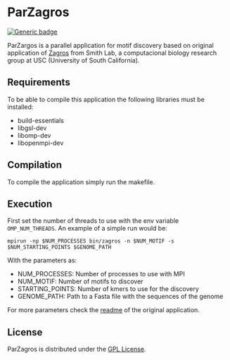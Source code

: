 # ParZagros
[![Generic badge](https://img.shields.io/badge/Version-0.0.1-blue.svg)](https://shields.io/)


ParZargos is a parallel application for motif discovery based on original application of [Zagros](https://github.com/smithlabcode/zagros) from Smith Lab, a computacional biology research group at USC (University of South California).

## Requirements
To be able to compile this application the following libraries must be installed:
+ build-essentials
+ libgsl-dev
+ libomp-dev
+ libopenmpi-dev
  
## Compilation
To compile the application simply run the makefile.

## Execution
First set the number of threads to use with the env variable `OMP_NUM_THREADS`. An example of a simple run would be:

`mpirun -np $NUM_PROCESSES bin/zagros -n $NUM_MOTIF -s $NUM_STARTING_POINTS $GENOME_PATH`

With the parameters as:
+ NUM_PROCESSES: Number of processes to use with MPI
+ NUM_MOTIF: Number of motifs to discover
+ STARTING_POINTS: Number of kmers to use for the discovery
+ GENOME_PATH: Path to a Fasta file with the sequences of the genome

For more parameters check the [readme](https://github.com/smithlabcode/zagros/blob/master/README.TXT) of the original application.

## License
ParZagros is distributed under the [GPL License](LICENSE). 